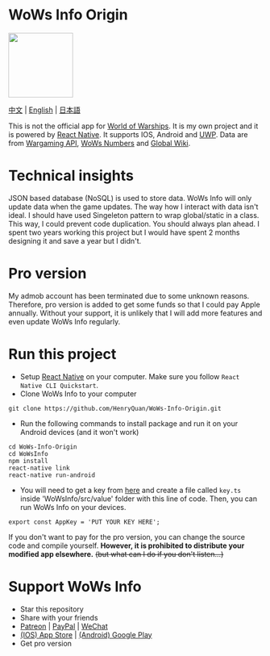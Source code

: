 # WoWs Info Origin
<img src="https://raw.githubusercontent.com/HenryQuan/WoWs-Info-Origin/master/WoWsInfo/ios/WoWsInfo/Images.xcassets/AppIcon.appiconset/_AppIcon_1024x1024.png" width="128px" height="128px" />

[中文]() | [English]() | [日本語]()

This is not the official app for [World of Warships](https://worldofwarships.com/). It is my own project and it is powered by [React Native](https://facebook.github.io/react-native/). It supports IOS, Android and [UWP](https://github.com/HenryQuan/WoWs-Info-Origin/tree/win10). Data are from [Wargaming API](https://developers.wargaming.net), [WoWs Numbers](http://wows-numbers.com) and [Global Wiki](https://wiki.wargaming.net/en/World_of_Warships).

# Technical insights
JSON based database (NoSQL) is used to store data. WoWs Info will only update data when the game updates. The way how I interact with data isn't ideal. I should have used Singeleton pattern to wrap global/static in a class. This way, I could prevent code duplication. You should always plan ahead. I spent two years working this project but I would have spent 2 months designing it and save a year but I didn't.

# Pro version
My admob account has been terminated due to some unknown reasons. Therefore, pro version is added to get some funds so that I could pay Apple annually. Without your support, it is unlikely that I will add more features and even update WoWs Info regularly.

# Run this project
- Setup [React Native](https://facebook.github.io/react-native/docs/getting-started) on your computer. Make sure you follow `React Native CLI Quickstart`.
- Clone WoWs Info to your computer
~~~~
git clone https://github.com/HenryQuan/WoWs-Info-Origin.git
~~~~
- Run the following commands to install package and run it on your Android devices (and it won't work)
~~~~
cd WoWs-Info-Origin
cd WoWsInfo 
npm install
react-native link
react-native run-android
~~~~
- You will need to get a key from [here](https://developers.wargaming.net) and create a file called `key.ts` inside 'WoWsInfo/src/value' folder with this line of code. Then, you can run WoWs Info on your devices.
~~~~
export const AppKey = 'PUT YOUR KEY HERE';
~~~~

If you don't want to pay for the pro version, you can change the source code and compile yourself. **However, it is prohibited to distribute your modified app elsewhere.** ~~(but what can I do if you don't listen...)~~

# Support WoWs Info
- Star this repository
- Share with your friends
- [Patreon](https://www.patreon.com/henryquan) | [PayPal](https://www.paypal.me/YihengQuan) | [WeChat](https://github.com/HenryQuan/WoWs-Info-Origin/blob/master/Support/WeChat.png) 
- [(IOS) App Store](https://itunes.apple.com/app/id1202750166) | [(Android) Google Play](https://play.google.com/store/apps/details?id=com.yihengquan.wowsinfo)
- Get pro version
